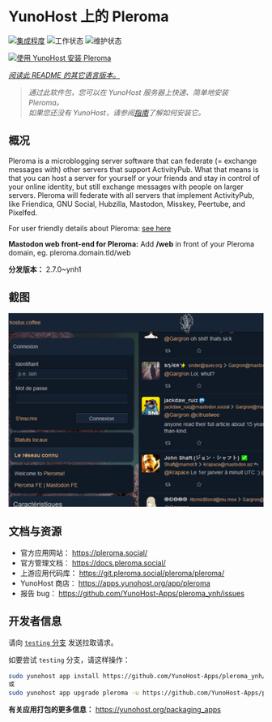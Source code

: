 <!--
注意：此 README 由 <https://github.com/YunoHost/apps/tree/master/tools/readme_generator> 自动生成
请勿手动编辑。
-->

# YunoHost 上的 Pleroma

[![集成程度](https://dash.yunohost.org/integration/pleroma.svg)](https://ci-apps.yunohost.org/ci/apps/pleroma/) ![工作状态](https://ci-apps.yunohost.org/ci/badges/pleroma.status.svg) ![维护状态](https://ci-apps.yunohost.org/ci/badges/pleroma.maintain.svg)

[![使用 YunoHost 安装 Pleroma](https://install-app.yunohost.org/install-with-yunohost.svg)](https://install-app.yunohost.org/?app=pleroma)

*[阅读此 README 的其它语言版本。](./ALL_README.md)*

> *通过此软件包，您可以在 YunoHost 服务器上快速、简单地安装 Pleroma。*  
> *如果您还没有 YunoHost，请参阅[指南](https://yunohost.org/install)了解如何安装它。*

## 概况

Pleroma is a microblogging server software that can federate (= exchange messages with) other servers that support ActivityPub. What that means is that you can host a server for yourself or your friends and stay in control of your online identity, but still exchange messages with people on larger servers. Pleroma will federate with all servers that implement ActivityPub, like Friendica, GNU Social, Hubzilla, Mastodon, Misskey, Peertube, and Pixelfed.

For user friendly details about Pleroma: [see here](https://blog.soykaf.com/post/what-is-pleroma/)

**Mastodon web front-end for Pleroma:** Add **/web** in front of your Pleroma domain, eg. pleroma.domain.tld/web


**分发版本：** 2.7.0~ynh1

## 截图

![Pleroma 的截图](./doc/screenshots/screenshot1.png)

## 文档与资源

- 官方应用网站： <https://pleroma.social/>
- 官方管理文档： <https://docs.pleroma.social/>
- 上游应用代码库： <https://git.pleroma.social/pleroma/pleroma/>
- YunoHost 商店： <https://apps.yunohost.org/app/pleroma>
- 报告 bug： <https://github.com/YunoHost-Apps/pleroma_ynh/issues>

## 开发者信息

请向 [`testing` 分支](https://github.com/YunoHost-Apps/pleroma_ynh/tree/testing) 发送拉取请求。

如要尝试 `testing` 分支，请这样操作：

```bash
sudo yunohost app install https://github.com/YunoHost-Apps/pleroma_ynh/tree/testing --debug
或
sudo yunohost app upgrade pleroma -u https://github.com/YunoHost-Apps/pleroma_ynh/tree/testing --debug
```

**有关应用打包的更多信息：** <https://yunohost.org/packaging_apps>
